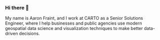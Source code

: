 ### Hi there 👋

My name is Aaron Fraint, and I work at CARTO as a Senior Solutions Engineer, where I help businesses and public agencies use modern geospatial data science and visualization techniques to make better data-driven decisions.

<!--
**aaronfraint/aaronfraint** is a ✨ _special_ ✨ repository because its `README.md` (this file) appears on your GitHub profile.

Here are some ideas to get you started:

- 🔭 I’m currently working on ...
- 🌱 I’m currently learning ...
- 👯 I’m looking to collaborate on ...
- 🤔 I’m looking for help with ...
- 💬 Ask me about ...
- 📫 How to reach me: ...
- 😄 Pronouns: ...
- ⚡ Fun fact: ...
-->
